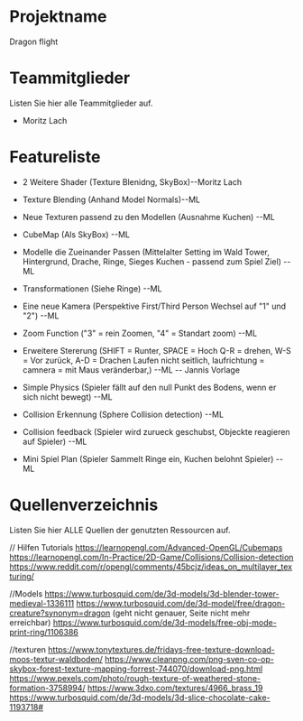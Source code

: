 # Projektname
Dragon flight

# Teammitglieder
Listen Sie hier alle Teammitglieder auf.
- Moritz Lach

# Featureliste
- 2 Weitere Shader (Texture Blenidng, SkyBox)--Moritz Lach
- Texture Blending (Anhand Model Normals)--ML

- Neue Texturen passend zu den Modellen (Ausnahme Kuchen) --ML
- CubeMap (Als SkyBox) --ML

- Modelle die Zueinander Passen (Mittelalter Setting im Wald Tower, Hintergrund, Drache, Ringe, Sieges Kuchen - passend zum Spiel Ziel) --ML
- Transformationen (Siehe Ringe) --ML

- Eine neue Kamera (Perspektive First/Third Person  Wechsel auf "1" und "2") --ML
- Zoom Function ("3" = rein Zoomen, "4" = Standart zoom) --ML

- Erweitere Stererung (SHIFT = Runter, SPACE = Hoch Q-R = drehen, W-S = Vor zurück, A-D = Drachen Laufen nicht seitlich, laufrichtung = camnera = mit Maus veränderbar,) --ML -- Jannis Vorlage
- Simple Physics (Spieler fällt auf den null Punkt des Bodens, wenn er sich nicht bewegt) --ML

- Collision Erkennung (Sphere Collision detection) --ML
- Collision feedback (Spieler wird zurueck geschubst, Objeckte reagieren auf Spieler) --ML

- Mini Spiel Plan (Spieler Sammelt Ringe ein, Kuchen belohnt Spieler) --ML

# Quellenverzeichnis
Listen Sie hier ALLE Quellen der genutzten Ressourcen auf.

// Hilfen Tutorials
https://learnopengl.com/Advanced-OpenGL/Cubemaps
https://learnopengl.com/In-Practice/2D-Game/Collisions/Collision-detection
https://www.reddit.com/r/opengl/comments/45bcjz/ideas_on_multilayer_texturing/

//Models
https://www.turbosquid.com/de/3d-models/3d-blender-tower-medieval-1336111
https://www.turbosquid.com/de/3d-model/free/dragon-creature?synonym=dragon  (geht nicht genauer, Seite nicht mehr erreichbar)
https://www.turbosquid.com/de/3d-models/free-obj-mode-print-ring/1106386

//texturen
https://www.tonytextures.de/fridays-free-texture-download-moos-textur-waldboden/
https://www.cleanpng.com/png-sven-co-op-skybox-forest-texture-mapping-forrest-744070/download-png.html
https://www.pexels.com/photo/rough-texture-of-weathered-stone-formation-3758994/
https://www.3dxo.com/textures/4966_brass_19
https://www.turbosquid.com/de/3d-models/3d-slice-chocolate-cake-1193718#
